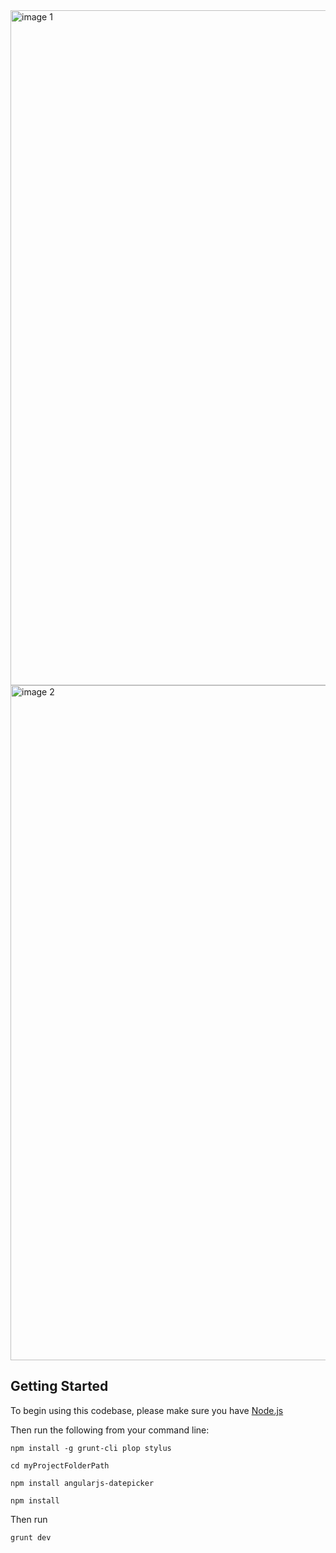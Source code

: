 
<img width="1080" alt="image 1" src="https://cloud.githubusercontent.com/assets/6891893/21066149/002b3d82-be32-11e6-826d-49e1f121c352.PNG">

<img width="1080" alt="image 2" src="https://cloud.githubusercontent.com/assets/6891893/21066150/037c3090-be32-11e6-9deb-dbdf76b51794.PNG">

## Getting Started

To begin using this codebase, please make sure you have [Node.js](http://nodejs.org/)

Then run the following from your command line:

`npm install -g grunt-cli plop stylus`

`cd myProjectFolderPath`

`npm install angularjs-datepicker`

`npm install`

Then run

`grunt dev`
